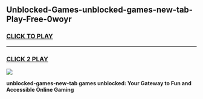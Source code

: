 
## Unblocked-Games-unblocked-games-new-tab-Play-Free-0woyr
<h3>
<a href="https://premium76.site?title=unblocked-games-new-tab&ref=09A">CLICK TO PLAY</a></h3>
<hr>

<h3>
<a href="https://premium76.site?title=unblocked-games-new-tab&ref=09A">CLICK 2 PLAY</a>
  
</h3>

<a href="https://premium76.site?title=unblocked-games-new-tab&ref=09A"><img src="https://clearcache.store/games.png"></a>


**unblocked-games-new-tab games unblocked: Your Gateway to Fun and Accessible Online Gaming**
